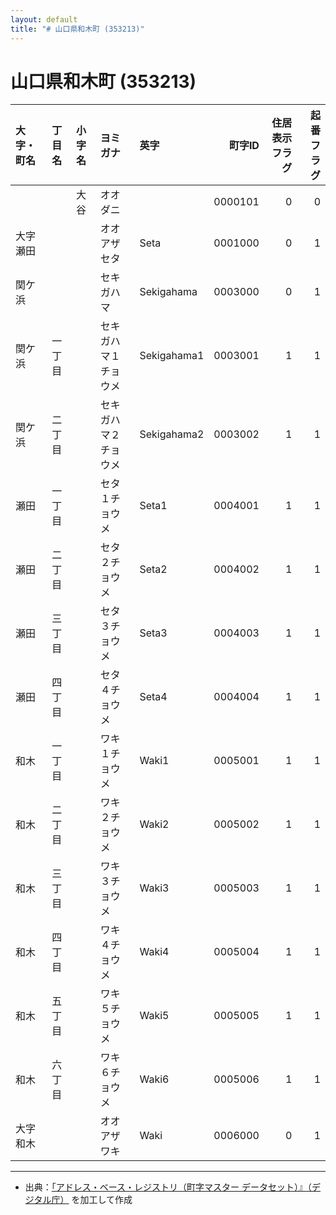 ```yaml
---
layout: default
title: "# 山口県和木町 (353213)"
---
```


# 山口県和木町 (353213)

| 大字・町名 | 丁目名 | 小字名 | ヨミガナ | 英字 | 町字ID | 住居表示フラグ | 起番フラグ |
|:--------|:------|:------|:-----------------|:---------------------|--------:|----------:|--------:|
|  |  | 大谷 | オオダニ |  | 0000101 | 0 | 0 |
| 大字瀬田 |  |  | オオアザセタ | Seta | 0001000 | 0 | 1 |
| 関ケ浜 |  |  | セキガハマ | Sekigahama | 0003000 | 0 | 1 |
| 関ケ浜 | 一丁目 |  | セキガハマ１チョウメ | Sekigahama1 | 0003001 | 1 | 1 |
| 関ケ浜 | 二丁目 |  | セキガハマ２チョウメ | Sekigahama2 | 0003002 | 1 | 1 |
| 瀬田 | 一丁目 |  | セタ１チョウメ | Seta1 | 0004001 | 1 | 1 |
| 瀬田 | 二丁目 |  | セタ２チョウメ | Seta2 | 0004002 | 1 | 1 |
| 瀬田 | 三丁目 |  | セタ３チョウメ | Seta3 | 0004003 | 1 | 1 |
| 瀬田 | 四丁目 |  | セタ４チョウメ | Seta4 | 0004004 | 1 | 1 |
| 和木 | 一丁目 |  | ワキ１チョウメ | Waki1 | 0005001 | 1 | 1 |
| 和木 | 二丁目 |  | ワキ２チョウメ | Waki2 | 0005002 | 1 | 1 |
| 和木 | 三丁目 |  | ワキ３チョウメ | Waki3 | 0005003 | 1 | 1 |
| 和木 | 四丁目 |  | ワキ４チョウメ | Waki4 | 0005004 | 1 | 1 |
| 和木 | 五丁目 |  | ワキ５チョウメ | Waki5 | 0005005 | 1 | 1 |
| 和木 | 六丁目 |  | ワキ６チョウメ | Waki6 | 0005006 | 1 | 1 |
| 大字和木 |  |  | オオアザワキ | Waki | 0006000 | 0 | 1 |

---

- 出典：[「アドレス・ベース・レジストリ（町字マスター データセット）』（デジタル庁）](https://www.digital.go.jp/policies/base_registry_address/) を加工して作成